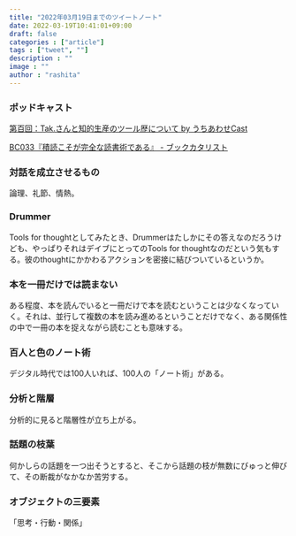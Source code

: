 ```yaml
---
title: "2022年03月19日までのツイートノート"
date: 2022-03-19T10:41:01+09:00
draft: false
categories : ["article"]
tags : ["tweet", ""]
description : ""
image : ""
author : "rashita"
---
```


### ポッドキャスト

[第百回：Tak.さんと知的生産のツール歴について by うちあわせCast](https://anchor.fm/rashita/episodes/Tak-e1frdih)

[BC033『積読こそが完全な読書術である』 - ブックカタリスト](https://bookcatalyst.substack.com/p/bc033?r=8qq62&s=w&utm_campaign=post&utm_medium=web)


### 対話を成立させるもの

論理、礼節、情熱。

### Drummer

Tools for thoughtとしてみたとき、Drummerはたしかにその答えなのだろうけども、やっぱりそれはデイブにとってのTools for thoughtなのだという気もする。彼のthoughtにかかわるアクションを密接に結びついているというか。

### 本を一冊だけでは読まない

ある程度、本を読んでいると一冊だけで本を読むということは少なくなっていく。それは、並行して複数の本を読み進めるということだけでなく、ある関係性の中で一冊の本を捉えながら読むことも意味する。

### 百人と色のノート術

デジタル時代では100人いれば、100人の「ノート術」がある。

### 分析と階層

分析的に見ると階層性が立ち上がる。

### 話題の枝葉

何かしらの話題を一つ出そうとすると、そこから話題の枝が無数にびゅっと伸びて、その断裁がなかなか苦労する。

### オブジェクトの三要素

「思考・行動・関係」